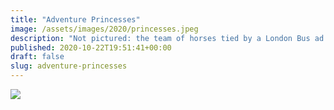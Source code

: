 ```yaml
---
title: "Adventure Princesses"
image: /assets/images/2020/princesses.jpeg
description: "Not pictured: the team of horses tied by a London Bus ad."
published: 2020-10-22T19:51:41+00:00
draft: false
slug: adventure-princesses
---
```


![](/assets/images/2020/princesses.jpeg)
